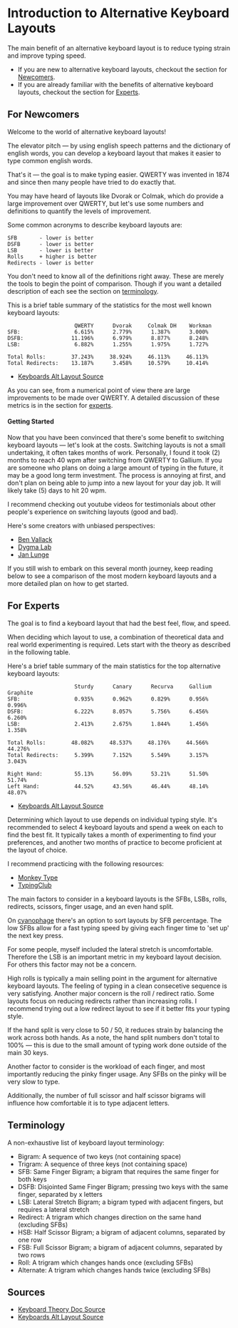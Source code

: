 # Introduction to Alternative Keyboard Layouts

The main benefit of an alternative keyboard layout is to reduce typing strain and improve typing speed.

- If you are new to alternative keyboard layouts, checkout the section for [Newcomers](#For-Newcomers).
- If you are already familiar with the benefits of alternative keyboard layouts, checkout the section for [Experts](#For-Experts).

## For Newcomers

Welcome to the world of alternative keyboard layouts!

The elevator pitch — by using english speech patterns and the dictionary of english words,
you can develop a keyboard layout that makes it easier to type common english words.

That's it — the goal is to make typing easier. QWERTY was invented in 1874 and since then many people have tried to do exactly that.

You may have heard of layouts like Dvorak or Colmak, which do provide a large improvement over QWERTY, but let's use some numbers and definitions to quantify
the levels of improvement.

Some common acronyms to describe keyboard layouts are:

```
SFB       - lower is better
DSFB      - lower is better
LSB       - lower is better
Rolls     + higher is better
Redirects - lower is better
```

You don't need to know all of the definitions right away. These are merely the tools to begin the point of comparison. Though if
you want a detailed description of each see the section on [terminology](#Terminology).

This is a brief table summary of the statistics for the most well known keyboard layouts:

```
                     QWERTY      Dvorak     Colmak DH    Workman
SFB:                 6.615%      2.779%      1.387%      3.000%
DSFB:               11.196%      6.979%      8.877%      8.248%
LSB:                 6.882%      1.255%      1.975%      1.727%

Total Rolls:        37.243%     38.924%     46.113%     46.113%
Total Redirects:    13.187%      3.458%     10.579%     10.414%
```

- [Keyboards Alt Layout Source](https://getreuer.info/posts/keyboards/alt-layouts/stats.html)

As you can see, from a numerical point of view there are large improvements to be made over QWERTY. A detailed discussion of these metrics is in the section for [experts](#For-Experts).

#### Getting Started

Now that you have been convinced that there's some benefit to switching keyboard layouts — let's look at the costs.
Switching layouts is not a small undertaking, it often takes months of work. Personally, I found it took (2) months to
reach 40 wpm after switching from QWERTY to Gallium. If you are someone who plans on doing a large amount of typing in the future, it may be a good long term investment.
The process is annoying at first, and don't plan on being able to jump into a new layout for your day job. It will likely take (5) days to hit 20 wpm.

I recommend checking out youtube videos for testimonials about other people's experience on switching layouts (good and bad).

Here's some creators with unbiased perspectives:

- [Ben Vallack](https://www.youtube.com/watch?v=sI-a64EVPPU)
- [Dygma Lab](https://www.youtube.com/watch?v=gRtS-XACO6o)
- [Jan Lunge](https://www.youtube.com/watch?v=rhdMVXlnQIM)

If you still wish to embark on this several month journey, keep reading below to see a comparison of the
most modern keyboard layouts and a more detailed plan on how to get started.

## For Experts

The goal is to find a keyboard layout that had the best feel, flow, and speed.

When deciding which layout to use, a combination of theoretical data and real world experimenting is required. Lets start with the theory
as described in the following table.

Here's a brief table summary of the main statistics for the top alternative keyboard layouts:

```
                     Sturdy      Canary      Recurva     Gallium     Graphite
SFB:                 0.935%      0.962%      0.829%      0.956%      0.996%
DSFB:                6.222%      8.057%      5.756%      6.456%      6.260%
LSB:                 2.413%      2.675%      1.844%      1.456%      1.358%

Total Rolls:        48.082%     48.537%     48.176%     44.566%     44.276%
Total Redirects:     5.399%      7.152%      5.549%      3.157%      3.043%

Right Hand:          55.13%      56.09%      53.21%      51.50%      51.74%
Left Hand:           44.52%      43.56%      46.44%      48.14%      48.07%
```

- [Keyboards Alt Layout Source](https://getreuer.info/posts/keyboards/alt-layouts/stats.html)

Determining which layout to use depends on individual typing style. It's recommended to select 4 keyboard layouts and spend a week on each to find the best fit.
It typically takes a month of experimenting to find your preferences, and another two months of practice to become proficient at the layout of choice.

I recommend practicing with the following resources:

- [Monkey Type](https://monkeytype.com/)
- [TypingClub](https://www.typingclub.com/)

The main factors to consider in a keyboard layouts is the SFBs, LSBs, rolls, redirects, scissors, finger usage, and an even hand split.

On [cyanophage](https://cyanophage.github.io/) there's an option to sort layouts by SFB percentage. The low
SFBs allow for a fast typing speed by giving each finger time to 'set up' the next key press.

For some people, myself included the lateral stretch is uncomfortable. Therefore the LSB is an important metric in my keyboard layout decision. For others
this factor may not be a concern.

High rolls is typically a main selling point in the argument for alternative keyboard layouts. The feeling of typing in a clean consecetive sequence is very satisfying.
Another major concern is the roll / redirect ratio. Some layouts focus on reducing redirects rather than increasing rolls.
I recommend trying out a low redirect layout to see if it better fits your typing style.

If the hand split is very close to 50 / 50, it reduces strain by balancing the work across both hands. As a note, the 
hand split numbers don't total to 100% — this is due to the small amount of typing work done outside of the main 30 keys.

Another factor to consider is the workload of each finger, and most importantly reducing the pinky finger usage. Any SFBs on the pinky will be very slow to type.

Additionally, the number of full scissor and half scissor bigrams will influence how comfortable it is to type adjacent letters.

## Terminology

A non-exhaustive list of keyboard layout terminology:

- Bigram: A sequence of two keys (not containing space)
- Trigram: A sequence of three keys (not containing space)
- SFB: Same Finger Bigram; a bigram that requires the same finger for both keys
- DSFB: Disjointed Same Finger Bigram; pressing two keys with the same finger, separated by x letters
- LSB: Lateral Stretch Bigram; a bigram typed with adjacent fingers, but requires a lateral stretch
- Redirect: A trigram which changes direction on the same hand (excluding SFBs)
- HSB: Half Scissor Bigram; a bigram of adjacent columns, separated by one row
- FSB: Full Scissor Bigram; a bigram of adjacent columns, separated by two rows
- Roll: A trigram which changes hands once (excluding SFBs)
- Alternate: A trigram which changes hands twice (excluding SFBs)

## Sources

- [Keyboard Theory Doc Source](https://bit.ly/layout-doc-v2)
- [Keyboards Alt Layout Source](https://getreuer.info/posts/keyboards/alt-layouts/stats.html)
